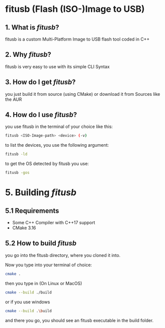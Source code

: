 # fitusb (Flash (ISO-)Image to USB)

## 1. What is _fitusb_?
fitusb is a custom Multi-Platform Image to USB flash tool coded in C++
## 2. Why _fitusb_?
fitusb is very easy to use with its simple CLI Syntax
## 3. How do I get _fitusb_?
you just build it from source (using CMake) or download it from Sources like the AUR
## 4. How do I use _fitusb_?
you use fitusb in the terminal of your choice like this:
```sh
fitusb <ISO-Image-path> <device> (-v)
```
to list the devices, you use the following argument:
```sh
fitusb -ld
```
to get the OS detected by fitusb you use:
```sh
fitusb -gos
```
# 5. Building _fitusb_
## 5.1 Requirements
- Some C++ Compiler with C++17 support
- CMake 3.16
## 5.2 How to build _fitusb_
you go into the fitusb directory, where you cloned it into.

Now you type into your terminal of choice:
```sh
cmake .
```
then you type in (On Linux or MacOS)
```sh
cmake --build ./build
```
or if you use windows
```sh
cmake --build .\build
```
and there you go, you should see an fitusb executable in the build folder.